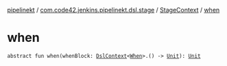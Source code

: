 [pipelinekt](../../index.md) / [com.code42.jenkins.pipelinekt.dsl.stage](../index.md) / [StageContext](index.md) / [when](./when.md)

# when

`abstract fun when(whenBlock: `[`DslContext`](../../com.code42.jenkins.pipelinekt.dsl/-dsl-context/index.md)`<`[`When`](../../com.code42.jenkins.pipelinekt.core/-when.md)`>.() -> `[`Unit`](https://kotlinlang.org/api/latest/jvm/stdlib/kotlin/-unit/index.html)`): `[`Unit`](https://kotlinlang.org/api/latest/jvm/stdlib/kotlin/-unit/index.html)